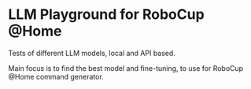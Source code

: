 # LLM Playground for RoboCup @Home

Tests of different LLM models, local and API based.

Main focus is to find the best model and fine-tuning, to use for RoboCup @Home command generator.
